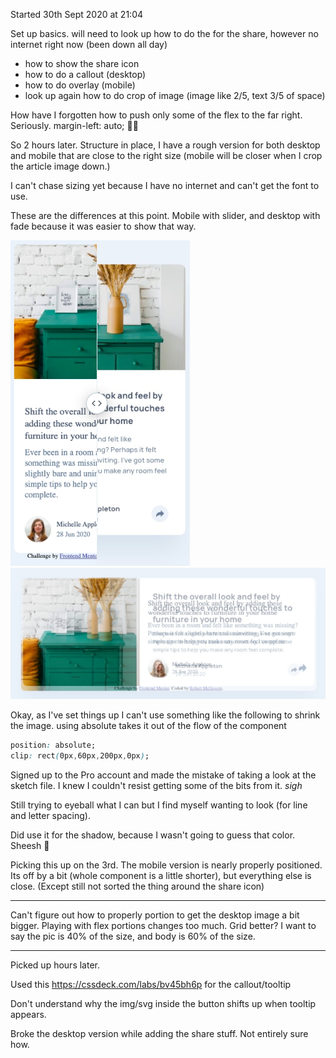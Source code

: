 Started 30th Sept 2020 at 21:04

Set up basics. will need to look up how to do the for the share, however no internet right now (been down all day)
* how to show the share icon
* how to do a callout (desktop)
* how to do overlay (mobile)
* look up again how to do crop of image (image like 2/5, text 3/5 of space)

How have I forgotten how to push only some of the flex to the far right.
Seriously. margin-left: auto; 🤦‍♂️

So 2 hours later. Structure in place, I have a rough version for both desktop and mobile that are close to the right size (mobile will be closer when I crop the article image down.)

I can't chase sizing yet because I have no internet and can't get the font to use.

These are the differences at this point. Mobile with slider, and desktop with fade because it was easier to show that way.

![mobile rough version](mobile-rough.png)
![desktop rough version](desktop-rough.png)

Okay, as I've set things up I can't use something like the following to shrink the image. using absolute takes it out of the flow of the component

```css
position: absolute;
clip: rect(0px,60px,200px,0px);
```

Signed up to the Pro account and made the mistake of taking a look at the sketch file. I knew I couldn't resist getting some of the bits from it. *sigh*

Still trying to eyeball what I can but I find myself wanting to look (for line and letter spacing).

Did use it for the shadow, because I wasn't going to guess that color. Sheesh 🤯

Picking this up on the 3rd. The mobile version is nearly properly positioned. Its off by a bit (whole component is a little shorter), but everything else is close. (Except still not sorted the thing around the share icon) 

---

Can't figure out how to properly portion to get the desktop image a bit bigger. Playing with flex portions changes too much. Grid better? I want to say the pic is 40% of the size, and body is 60% of the size.

---

Picked up hours later.

Used this https://cssdeck.com/labs/bv45bh6p for the callout/tooltip

Don't understand why the img/svg inside the button shifts up when tooltip appears.

Broke the desktop version while adding the share stuff. Not entirely sure how.